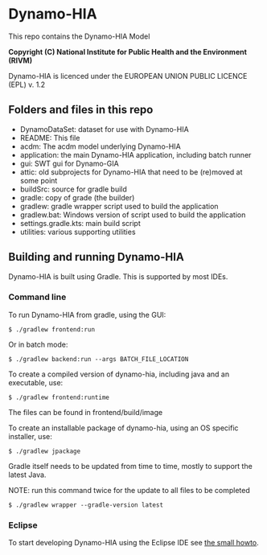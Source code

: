 # Dynamo-HIA

This repo contains the Dynamo-HIA Model

**Copyright (C) National Institute for Public Health and the Environment (RIVM)**

Dynamo-HIA is licenced under the EUROPEAN UNION PUBLIC LICENCE (EPL) v. 1.2

## Folders and files in this repo

- DynamoDataSet:	dataset for use with Dynamo-HIA
- README: This file
- acdm: The acdm model underlying Dynamo-HIA
- application: the main Dynamo-HIA application, including batch runner
- gui: SWT gui for Dynamo-GIA
- attic: old subprojects for Dynamo-HIA that need to be (re)moved at some point
- buildSrc: source for gradle build
- gradle: copy of grade (the builder)
- gradlew: gradle wrapper script used to build the application
- gradlew.bat: Windows version of script used to build the application
- settings.gradle.kts: main build script
- utilities: various supporting utilities

## Building and running Dynamo-HIA

Dynamo-HIA is built using Gradle. This is supported by most IDEs.

### Command line

To run Dynamo-HIA from gradle, using the GUI:

`$ ./gradlew frontend:run`

Or in batch mode:

`$ ./gradlew backend:run --args BATCH_FILE_LOCATION`

To create a compiled version of dynamo-hia, including java and an executable, use:

`$ ./gradlew frontend:runtime`

The files can be found in frontend/build/image

To create an installable package of dynamo-hia, using an OS specific installer, use:

`$ ./gradlew jpackage`

Gradle itself needs to be updated from time to time, mostly to support the latest Java.

NOTE: run this command twice for the update to all files to be completed

`$ ./gradlew wrapper --gradle-version latest`

### Eclipse

To start developing Dynamo-HIA using the Eclipse IDE see [the small howto](ECLIPSE.md).
